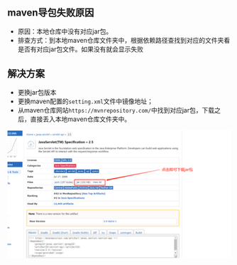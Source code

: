 ## maven导包失败原因

- 原因：本地仓库中没有对应jar包。
- 排查方式：到本地maven仓库文件夹中，根据依赖路径查找到对应的文件夹看是否有对应jar包文件。如果没有就会显示失败



## 解决方案

- 更换jar包版本
- 更换maven配置的`setting.xml`文件中镜像地址；
- 从maven仓库网站`https://mvnrepository.com/`中找到对应jar包，下载之后，直接丢入本地maven仓库文件夹中。

![image-20230306211942385](img/image-20230306211942385.png)
